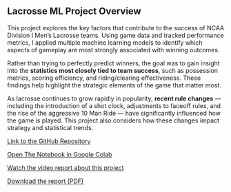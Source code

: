 ## Lacrosse ML Project Overview

This project explores the key factors that contribute to the success of NCAA Division I Men’s Lacrosse teams. Using game data and tracked performance metrics, I applied multiple machine learning models to identify which aspects of gameplay are most strongly associated with winning outcomes.

Rather than trying to perfectly predict winners, the goal was to gain insight into the **statistics most closely tied to team success**, such as possession metrics, scoring efficiency, and riding/clearing effectiveness. These findings help highlight the strategic elements of the game that matter most.

As lacrosse continues to grow rapidly in popularity, **recent rule changes** — including the introduction of a shot clock, adjustments to faceoff rules, and the rise of the aggressive 10 Man Ride — have significantly influenced how the game is played. This project also considers how these changes impact strategy and statistical trends.

[Link to the GitHub Repository](https://github.com/kilbridc/lacrosse_ML)

[Open The Notebook in Google Colab](https://colab.research.google.com/github/kilbridc/lacrosse_ML/blob/main/Final_Notebook.ipynb)

[Watch the video report about this project](https://youtu.be/dWswCVBtA3E)

[Download the report (PDF)](https://raw.githubusercontent.com/kilbridc/lacrosse_ML/main/Reports/Executive_Report.pdf)

